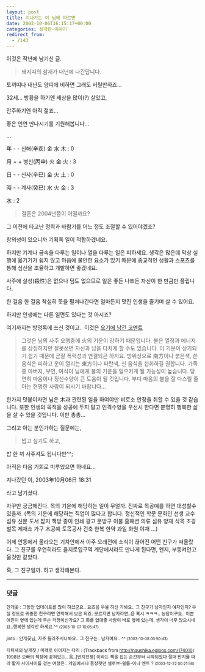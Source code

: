 ```yaml
---
layout: post
title: 지나가는 이 님에 따르면
date: 2003-10-06T16:15:17+00:00
categories: 심각한-이야기
redirect_from:
  - /143
---
```


이것은 작년에 남기신 글.

> 돼지띠의 삼재가 내년에 나간답니다.

토끼띠나 내년도 양띠에 비하면 그래도 버틸만하죠...

32세... 방황을 하기엔 세상을 많이(?) 살았고,

안주하기엔 아직 젊죠...

좋은 인연 만나시기를 기원해봅니다...

...

年 - - 신해(辛亥) 金 水 木 : 0

月 + + 병신(丙申) 火 金 火 : 3

日 - - 신사(辛巳) 金 火 土 : 0

時 - - 계사(癸巳) 水 火 金 : 3

水 : 2

 

> 결혼은 2004년쯤이 어떨까요?

그 이전에 타고난 정력과 바람기를 어느 정도 조절할 수 있어야겠죠?

창의성이 있으니까 기획쪽 일이 적합하겠네요.

하지만 기계나 금속을 다루는 일이나 열을 다루는 일은 피하세요. 생각은 많은데 막상 실행에 옮기기가 쉽지 않고 마음에 불안한 요소가 있기 때문에 종교적인 생활과 스포츠를 통해 심신을 조율하고 개발하면 좋겠네요.

사주에 살성(殺性)은 없으나 덤도 없으므로 일은 좋든 나쁘든 자신이 한 만큼만 풀립니다.

한 걸음 한 걸음 착실히 뜻을 펼쳐나간다면 얼마든지 멋진 인생을 즐기며 살 수 있어요.

하지만 인생에는 다른 일면도 있다는 것 아시죠?

여기까지는 방명록에 쓰신 것이고.. 이것은 <a href="http://jinto.pe.kr/138">요기에 남긴 코멘트</a>

> 그것은 님의 사주 오행중에 火의 기운이 강하기 때문입니다. 불은 열정과 에너지를 상징하지만 잘못쓰면 자신과 남을 다치게 할 수도 있습니다. 이 기운이 상기되기 쉽기 때문에 곧잘 폭력성과 연결되곤 하지요. 방위상으로 南方이나 붉은색, 쓴 음식은 피하고 운이 열리는 東方이나 파란색, 신 음식을 섭취하길 권합니다. 가족 중 아버지, 부인, 여식이 님에게 불의 기운을 일으키게 될 가능성이 높습니다. 당연히 마음이나 정신수양이 큰 도움이 될 것입니다. 부디 마음의 불을 잘 다스릴 줄 아는 현명한 사람이 되시기 바랍니다...

한가지 덧붙이자면 님은 木과 관련된 일을 하여야만 비로소 안정을 취할 수 있을 것 같습니다. 또한 인생의 목적을 성공에 두지 말고 인격수양을 우선시 한다면 분명히 행복한 삶을 살 수 있을 것입니다. 이만 총총...

그리고 아는 분인가하는 질문에는,

> 뵙고 싶기도 하고,

밥 한 끼 사주셔도 됩니다만^^;

아직은 다음 기회로 미루었으면 하네요...

지나갔던 이, 2003年10月06日 18:31

라고 남기셨다.

자꾸만 궁금해진다. 목의 기운에 해당하는 일이 무얼까. 진짜로 목공예를 하면 대성할수 있을까. (목의 기운에 해당하는 직업이 많다고 합니다. 정신적인 학문 문화인 선생 교수 섬유 신문 도서 잡지 책방 종이 인쇄 광고 문방구 이불 홈패션 의류 섬유 양재 식목 조경 벌목 제재소 가구 木공예 토목공사 건축 한복 한약 과일 화원 야채 ...)

어제 안동에서 올라오는 기차안에서 아주 오래전에 소식이 끊어진 어떤 친구가 떠올랐다. 그 친구를 우연히라도 을지로입구역 계단에서라도 만나게 된다면, 왠지, 부둥켜안고 울것만 같았다.

혹, 그 친구일까. 하고 생각해본다.

* * *

### 댓글



<!--- cmt:300 --->
<!--- mail: --->
<!--- parent:0 --->

<small class=comment>안개꽃 : 그동안 업데이트를 많이 하셨군요.. 요즈음 우울 하신 가봐요.. 그 친구가 남자인지 여자인지? 우실 정도로 귀중한 친구라면 연락해서 보믄 되죠. 모르지만 남자라면..음 혹시 ㅋㅋㅋ.. 농담이구요.. 이쁜 여친이 옆에 있는데 무슨 걱정이신가요? 그 화를 없애줄 사람이 바로 옆에 있는데. 생각이 너무 많으시네요..행복한 생각만 하세요.^^ <small>(2003-10-07 10:05:47)</small></small>


<!--- cmt:301 --->
<!--- mail: --->
<!--- parent:0 --->

<small class=comment>jinto : 안개꽃님, 자주 들러주시나봐요.. 그 친구는.. 남자여요.. ^^ <small>(2003-10-08 00:50:43)</small></small>


<!--- cmt:302 --->
<!--- mail: --->
<!--- parent:0 --->

<small class=comment>티티새의 날개짓 / 미래로 이어지는 다리 : <!-- ping:302 ---> (Trackback from <a href='http://naushika.egloos.com/174010'>http://naushika.egloos.com/174010</a>) 1998년 오빠의 책장에 꽂혀있는..  음..[반지전쟁] 이라는 책을 집는 순간부터 시작되었다  절대 반지를 따라 활자 사이사이를 걷는 여정은..   게임에서나 등장햇던 셀로브-쉴롭-이나 엔트 ? <small>(2003-12-22 00:21:56)</small></small>

